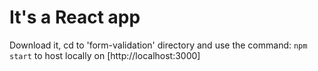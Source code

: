 # It's a React app

Download it, cd to 'form-validation' directory and use the command:
`npm start` to host locally on [http://localhost:3000]
